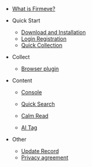 <!-- docs/_sidebar.md -->

* [What is Firmeve?](/)

* Quick Start

    * [Download and Installation](en/quick_start/download_install.md)
    * [Login Registration](en/quick_start/login_register.md)
    * [Quick Collection](en/quick_start/quick_start.md)

* Collect

    * [Browser plugin](en/collect/plugin.md)

* Content

    * [Console](en/content/console.md)
    * [Quick Search](en/content/search.md)
    * [Calm Read](en/content/content.md)
    
    * [AI Tag](en/content/tag.md)
* Other
    * [Update Record](en/other/update_record.md)
    * [Privacy agreement](https://firmeve.com/protocol)

